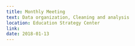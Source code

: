 ```yaml
---
title: Monthly Meeting
text: Data organization, Cleaning and analysis
location: Education Strategy Center
link: 
date: 2018-01-13
---
```

